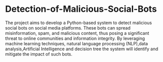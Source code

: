# Detection-of-Malicious-Social-Bots
The project aims to develop a Python-based system to detect malicious social bots on social media platforms. These bots can spread misinformation, spam, and malicious content, thus posing a significant threat to online communities and information integrity. By leveraging machine learning techniques, natural language processing (NLP),data analysis,Artificial Intelligence and decision tree the system will identify and mitigate the impact of such bots.
